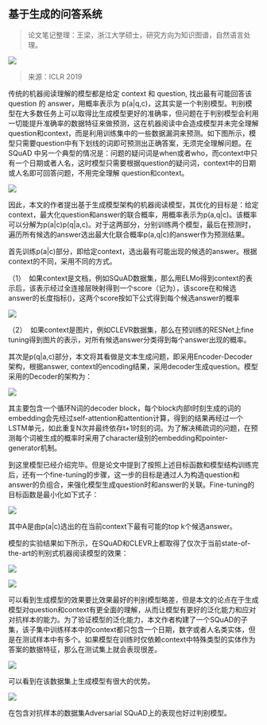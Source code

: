 
## 基于生成的问答系统

> 论文笔记整理：王梁，浙江大学硕士，研究方向为知识图谱，自然语言处理。

![](img/Generative-QA:-Learning-to-Answer-the-Whole-Question.md_1.png)

> 来源：ICLR 2019



传统的机器阅读理解的模型都是给定 context 和 question, 找出最有可能回答该 question 的 answer，用概率表示为 p(a|q,c)，这其实是一个判别模型。判别模型在大多数任务上可以取得比生成模型更好的准确率，但问题在于判别模型会利用一切能提升准确率的数据特征来做预测，这在机器阅读中会造成模型并未完全理解question和context，而是利用训练集中的一些数据漏洞来预测。如下图所示，模型只需要question中有下划线的词即可预测出正确答案，无须完全理解问题。在 SQuAD 中另一个典型的情况是：问题的疑问词是when或者who，而context中只有一个日期或者人名，这时模型只需要根据question的疑问词，context中的日期或人名即可回答问题，不用完全理解 question和context。

![](img/Generative-QA:-Learning-to-Answer-the-Whole-Question.md_2.png)

因此，本文的作者提出基于生成模型架构的机器阅读模型，其优化的目标是：给定context，最大化question和answer的联合概率，用概率表示为p(a,q|c)。该概率可以分解为p(a|c)p(q|a,c)。对于这两部分，分别训练两个模型，最后在预测时，遍历所有候选的answer选出最大化联合概率p(a,q|c)的answer作为预测结果。

首先训练p(a|c)部分，即给定context，选出最有可能出现的候选的answer。根据context的不同，采用不同的方式。

（1）  如果context是文档，例如SQuAD数据集，那么用ELMo得到context的表示后，该表示经过全连接层映射得到一个score（记为），该score在和候选answer的长度指标()，这两个score按如下公式得到每个候选answer的概率

![](img/Generative-QA:-Learning-to-Answer-the-Whole-Question.md_3.png)



（2）  如果context是图片，例如CLEVR数据集，那么在预训练的RESNet上fine tuning得到图片的表示，对所有候选answer分类得到每个answer出现的概率。

其次是p(q|a,c)部分，本文将其看做是文本生成问题，即采用Encoder-Decoder架构，根据answer, context的encoding结果，采用decoder生成question。模型采用的Decoder的架构为：

![](img/Generative-QA:-Learning-to-Answer-the-Whole-Question.md_4.png)

其主要包含一个循环N词的decoder block，每个block内部t时刻生成的词的embedding会先经过self-attention和attention计算，得到的结果再经过一个LSTM单元，如此重复N次并最终依存t+1时刻的词。为了解决稀疏词的问题，在预测每个词被生成的概率时采用了character级别的embedding和pointer-generator机制。

到这里模型已经介绍完毕。但是论文中提到了按照上述目标函数和模型结构训练完后，还有一个fine-tuning的步骤，这一步的目标是通过人为构造question和answer的负组合，来强化模型生成question时和answer的关联。Fine-tuning的目标函数是最小化如下式子：

![](img/Generative-QA:-Learning-to-Answer-the-Whole-Question.md_5.png)

其中A是由p(a|c)选出的在当前context下最有可能的top k个候选answer。

模型的实验结果如下所示，在SQuAD和CLEVR上都取得了仅次于当前state-of-the-art的判别式机器阅读模型的效果：

![](img/Generative-QA:-Learning-to-Answer-the-Whole-Question.md_6.png)

![](img/Generative-QA:-Learning-to-Answer-the-Whole-Question.md_7.png)

可以看到生成模型的效果要比效果最好的判别模型略差，但是本文的论点在于生成模型对question和context有更全面的理解，从而让模型有更好的泛化能力和应对对抗样本的能力。为了验证模型的泛化能力，本文作者构建了一个SQuAD的子集，该子集中训练样本中的context都只包含一个日期，数字或者人名类实体，但是在测试样本中有多个。如果模型在训练时仅依赖context中特殊类型的实体作为答案的数据特征，那么在测试集上就会表现很差。

![](img/Generative-QA:-Learning-to-Answer-the-Whole-Question.md_8.png)

可以看到在该数据集上生成模型有很大的优势。

![](img/Generative-QA:-Learning-to-Answer-the-Whole-Question.md_9.png)

在包含对抗样本的数据集Adversarial SQuAD上的表现也好过判别模型。

